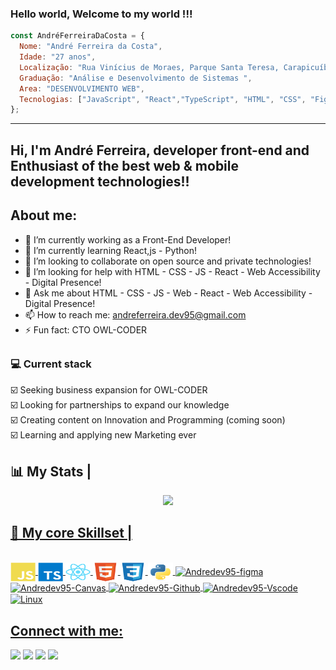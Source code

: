 ### Hello world, Welcome to my world !!! 

```JavaScript
const AndréFerreiraDaCosta = {
  Nome: "André Ferreira da Costa",
  Idade: "27 anos",
  Localização: "Rua Vinícius de Moraes, Parque Santa Teresa, Carapicuíba - SP",
  Graduação: "Análise e Desenvolvimento de Sistemas ",
  Area: "DESENVOLVIMENTO WEB",
  Tecnologias: ["JavaScript", "React","TypeScript", "HTML", "CSS", "Figma", "Linux",],
};
```

----

## 

## Hi, I'm André Ferreira, developer front-end and Enthusiast of the best web & mobile development technologies!!

## About me:

- 🔭 I’m currently working as a Front-End Developer!
- 🌱 I’m currently learning React,js - Python!
- 👯 I’m looking to collaborate on open source and private technologies!
- 🤔 I’m looking for help with HTML - CSS - JS - React - Web Accessibility - Digital Presence!
- 💬 Ask me about HTML - CSS - JS - Web - React - Web Accessibility - Digital Presence!
- 📫 How to reach me: andreferreira.dev95@gmail.com
- ⚡ Fun fact: CTO OWL-CODER
## 
<h3>💻 Current stack</h3>
☑️ Seeking business expansion for OWL-CODER <br />
☑️ Looking for partnerships to expand our knowledge <br />
☑️ Creating content on Innovation and Programming (coming soon)<br />
☑️ Learning and applying new Marketing ever<br />

## 

## 📊 My Stats | 

<div align="center">
  <a href=https://github.com/andredev95">
  <img height="180em" src="https://github-readme-stats.vercel.app/api/top-langs/?username=andredev95&layout=compact&langs_count=7&theme=dracula"/>
</div>


## 🔧 My core Skillset | 
<div style="display: inline_block"><br>
  <img align="center" alt="Andredev95-Js" height="30" width="40" src="https://raw.githubusercontent.com/devicons/devicon/master/icons/javascript/javascript-plain.svg">
  <img align="center" alt="Andredev95-Ts" height="30" width="40" src="https://raw.githubusercontent.com/devicons/devicon/master/icons/typescript/typescript-plain.svg">
  <img align="center" alt="Andredev95-React" height="30" width="40" src="https://raw.githubusercontent.com/devicons/devicon/master/icons/react/react-original.svg">
  <img align="center" alt="Andredev95-HTML" height="30" width="40" src="https://raw.githubusercontent.com/devicons/devicon/master/icons/html5/html5-original.svg">
  <img align="center" alt="Andredev95-CSS" height="30" width="40" src="https://raw.githubusercontent.com/devicons/devicon/master/icons/css3/css3-original.svg">
  <img align="center" alt="Andredev95-Python" height="30" width="40" src="https://raw.githubusercontent.com/devicons/devicon/master/icons/python/python-original.svg">
   <img align="center" alt="Andredev95-figma" height="30" width="40" src="https://cdn.jsdelivr.net/gh/devicons/devicon/icons/figma/figma-original.svg" />
   <img align="center" alt="Andredev95-Canvas" height="30" width="40" src="https://cdn.jsdelivr.net/gh/devicons/devicon/icons/canva/canva-original.svg" />
   <img align="center" alt="Andredev95-Github" height="30" width="40" src="https://cdn.jsdelivr.net/gh/devicons/devicon/icons/github/github-original.svg" />
  <img align="center" alt="Andredev95-Vscode" height="30" width="40" src="https://cdn.jsdelivr.net/gh/devicons/devicon/icons/vscode/vscode-original.svg" />
  <img align="center" alt="Linux" src="https://img.shields.io/badge/Linux-FCC624?style=for-the-badge&logo=linux&logoColor=black">
  
 
  
  ##
 ## Connect with me:
<div> 
  <a href="https://www.instagram.com/andrecosta.dev/" target="_blank"><img src="https://img.shields.io/badge/-Instagram-%23E4405F?style=for-the-badge&logo=instagram&logoColor=white" target="_blank"></a>
 <a href="https://discord.com/channels/@me" target="_blank"><img src="https://img.shields.io/badge/Discord-7289DA?style=for-the-badge&logo=discord&logoColor=white" target="_blank"></a> 
  <a href = "https://mail.google.com/mail/u/0/#inbox"><img src="https://img.shields.io/badge/-Gmail-%23333?style=for-the-badge&logo=gmail&logoColor=white" target="_blank"></a>
  <a href="https://www.linkedin.com/in/andrecosta1995/" target="_blank"><img src="https://img.shields.io/badge/-LinkedIn-%230077B5?style=for-the-badge&logo=linkedin&logoColor=white" target="_blank"></a> 
 </div>



